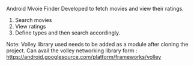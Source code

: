 Android Mvoie Finder
Developed to fetch movies and view their ratings.

1. Search movies
2. View ratings
3. Define types and then search accordingly.

Note: Volley library used needs to be added as a module after cloning the project.
Can avail the volley networking library form : https://android.googlesource.com/platform/frameworks/volley
